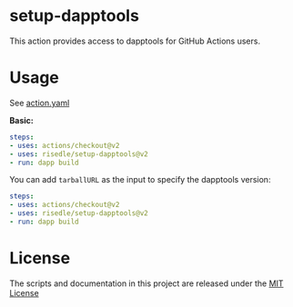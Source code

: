 # setup-dapptools

This action provides access to dapptools for GitHub Actions users.

# Usage

See [action.yaml](action.yaml)

**Basic:**
```yaml
steps:
- uses: actions/checkout@v2
- uses: risedle/setup-dapptools@v2
- run: dapp build
```

You can add `tarballURL` as the input to specify the dapptools version:

```yaml
steps:
- uses: actions/checkout@v2
- uses: risedle/setup-dapptools@v2
- run: dapp build
```


# License

The scripts and documentation in this project are released under the [MIT License](LICENSE)
